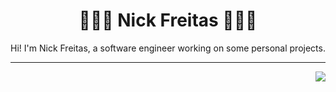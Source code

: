 <h1 align="center"> 👨🏽‍💻 Nick Freitas 👨🏽‍💻 </h1>


 <p align="center">
  <span>Hi! I'm Nick Freitas, a software engineer working on some personal projects.</span>
</p>




-------------------------------------------------------------


<img align="right" src="https://github-readme-stats.vercel.app/api/top-langs/?username=nick-freitas&layout=compact&hide_border=true&theme=material-palenight">


